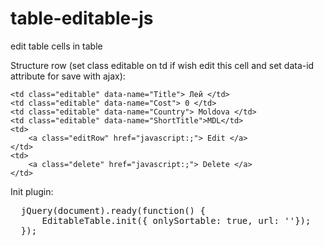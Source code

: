 # table-editable-js
edit table cells in table

Structure row (set class editable on td if wish edit this cell and set data-id attribute for save with ajax):


   <tr data-id="1"

    <td class="editable" data-name="Title"> Лей </td>
    <td class="editable" data-name="Cost"> 0 </td>
    <td class="editable" data-name="Country"> Moldova </td>
    <td class="editable" data-name="ShortTitle">MDL</td>
    <td>
        <a class="editRow" href="javascript:;"> Edit </a>
    </td>
    <td>
        <a class="delete" href="javascript:;"> Delete </a>
    </td>



Init plugin:
<pre>
  jQuery(document).ready(function() {
      EditableTable.init({ onlySortable: true, url: ''});
  });
 </pre>
